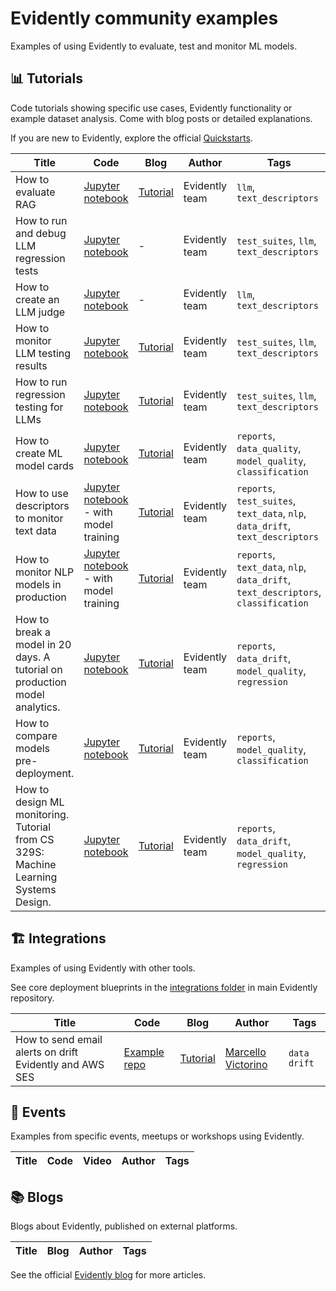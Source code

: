 # Evidently community examples

Examples of using Evidently to evaluate, test and monitor ML models.

## 📊 Tutorials 

Code tutorials showing specific use cases, Evidently functionality or example dataset analysis. Come with blog posts or detailed explanations. 

If you are new to Evidently, explore the official [Quickstarts](https://docs.evidentlyai.com/get-started).

Title | Code | Blog | Author | Tags 
--- | --- | --- | --- | --- 
How to evaluate RAG | [Jupyter notebook](tutorials/rag_metrics.ipynb) |  [Tutorial](https://docs.evidentlyai.com/examples/LLM_rag_evals) | Evidently team | `llm`, `text_descriptors`
How to run and debug LLM regression tests | [Jupyter notebook](tutorials/Regression_testing_with_debugging_updated.ipynb) |  - | Evidently team | `test_suites`, `llm`, `text_descriptors`
How to create an LLM judge | [Jupyter notebook](tutorials/LLM_as_a_judge_tutorial_updated.ipynb) |  - | Evidently team |  `llm`, `text_descriptors`
How to monitor LLM testing results | [Jupyter notebook](tutorials/How_to_track_regression_testing_results.ipynb) |   [Tutorial](https://www.evidentlyai.com/blog/llm-testing-tutorial) | Evidently team | `test_suites`, `llm`, `text_descriptors`
How to run regression testing for LLMs | [Jupyter notebook](tutorials/How_to_run_regression_testing_for_LLMs.ipynb) |  [Tutorial](https://www.evidentlyai.com/blog/llm-regression-testing-tutorial) | Evidently team | `test_suites`, `llm`, `text_descriptors`
How to create ML model cards |[Jupyter notebook](tutorials/How_to_create_an_ML_model_card.ipynb) | [Tutorial](https://www.evidentlyai.com/blog/ml-model-card-tutorial) | Evidently team | `reports`, `data_quality`, `model_quality`, `classification`
How to use descriptors to monitor text data | [Jupyter notebook](tutorials/How_to_add_a_custom_text_descriptor.ipynb) - with model training | [Tutorial](https://www.evidentlyai.com/blog/unstructured-data-monitoring)|  Evidently team | `reports`, `test_suites`, `text_data`, `nlp`, `data_drift`, `text_descriptors`
How to monitor NLP models in production | [Jupyter notebook](https://github.com/evidentlyai/community-examples/blob/main/tutorials/NLP_monitoring_tutorial.ipynb) - with model training | [Tutorial](https://www.evidentlyai.com/blog/tutorial-detecting-drift-in-text-data) |  Evidently team | `reports`, `text_data`, `nlp`, `data_drift`, `text_descriptors`,  `classification`
How to break a model in 20 days. A tutorial on production model analytics. |[Jupyter notebook](tutorials/bicycle_demand_monitoring.ipynb) | [Tutorial](https://www.evidentlyai.com/blog/tutorial-1-model-analytics-in-production) | Evidently team | `reports`, `data_drift`, `model_quality`, `regression`
How to compare models pre-deployment. |[Jupyter notebook](tutorials/ibm_hr_attrition_model_validation.ipynb) | [Tutorial](https://www.evidentlyai.com/blog/tutorial-2-model-evaluation-hr-attrition) | Evidently team | `reports`, `model_quality`, `classification`
How to design ML monitoring. Tutorial from CS 329S: Machine Learning Systems Design.| [Jupyter notebook](tutorials/bicycle_demand_monitoring_setup.ipynb) | [Tutorial](https://www.evidentlyai.com/blog/tutorial-evidently-ml-monitoring-cs329s) | Evidently team | `reports`, `data_drift`, `model_quality`, `regression`

## 🏗️ Integrations

Examples of using Evidently with other tools.

See core deployment blueprints in the [integrations folder](https://github.com/evidentlyai/evidently/tree/main/examples/integrations) in main Evidently repository.

Title | Code | Blog | Author | Tags 
--- | --- | --- | --- | --- 
How to send email alerts on drift Evidently and AWS SES |[Example repo](https://github.com/evidentlyai/aws_alerting) |  [Tutorial](https://www.evidentlyai.com/blog/ml-monitoring-with-email-alerts-tutorial) |  [Marcello Victorino](https://www.github.com/marcellovictorino) | `data drift`

## 🎥 Events

Examples from specific events, meetups or workshops using Evidently.

Title | Code | Video | Author | Tags 
--- | --- | --- | --- | --- 

## 📚 Blogs

Blogs about Evidently, published on external platforms.

Title | Blog | Author | Tags 
--- |  --- | --- | --- 

See the official [Evidently blog](https://www.evidentlyai.com/blog) for more articles.
